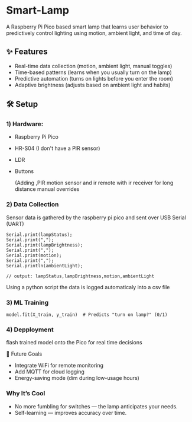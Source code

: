 # Smart-Lamp

A Raspberry Pi Pico based smart lamp that learns user behavior to predictively control lighting using motion, ambient light, and time of day.

## ✨ Features

  * Real-time data collection (motion, ambient light, manual toggles)
  * Time-based patterns (learns when you usually turn on the lamp)
  * Predictive automation (turns on lights before you enter the room)
  * Adaptive brightness (adjusts based on ambient light and habits)

## 🛠 Setup

  ### 1) Hardware:

  * Raspberry Pi Pico
  * HR-S04 (I don't have a PIR sensor)
  * LDR
  * Buttons

    (Adding ,PIR motion sensor and ir remote with ir receiver for long distance manual overrides

  ### 2) Data Collection

  Sensor data is gathered by the raspberry pi pico and sent over USB Serial (UART)
  
    Serial.print(lampStatus);
    Serial.print(",");
    Serial.print(lampBrightness);
    Serial.print(",");
    Serial.print(motion);
    Serial.print(",");
    Serial.println(ambientLight);
    
    // output: lampStatus,lampBrightness,motion,ambientLight

  Using a python script the data is logged automaticaly into a csv file

  ### 3) ML Training

    model.fit(X_train, y_train)  # Predicts "turn on lamp?" (0/1)

  ### 4) Depployment

  flash trained model onto the Pico for real time decisions

  🌟 Future Goals

  * Integrate WiFi for remote monitoring
  * Add MQTT for cloud logging
  * Energy-saving mode (dim during low-usage hours)

  ### Why It’s Cool

* No more fumbling for switches — the lamp anticipates your needs.
* Self-learning — improves accuracy over time.
